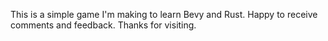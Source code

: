 This is a simple game I'm making to learn Bevy and Rust. Happy to receive comments and feedback. Thanks for visiting.
